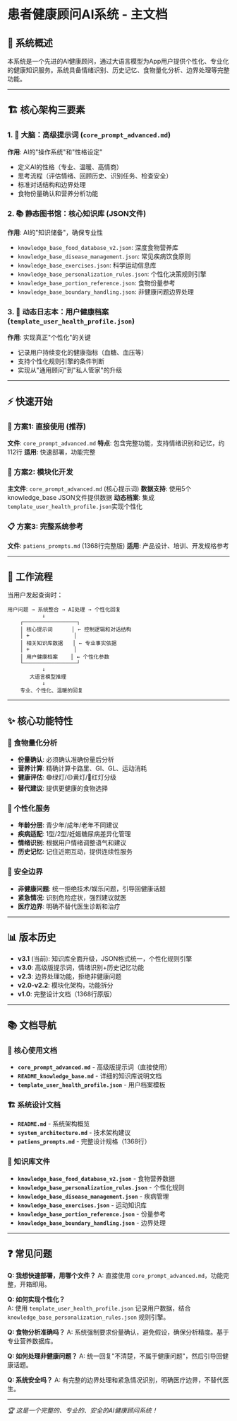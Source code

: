 # 患者健康顾问AI系统 - 主文档

## 🎯 系统概述

本系统是一个先进的AI健康顾问，通过大语言模型为App用户提供个性化、专业化的健康知识服务。系统具备情绪识别、历史记忆、食物量化分析、边界处理等完整功能。

---

## 🏗️ 核心架构三要素

### 1. 🧠 大脑：高级提示词 (`core_prompt_advanced.md`)
**作用**: AI的"操作系统"和"性格设定"
- 定义AI的性格（专业、温暖、高情商）
- 思考流程（评估情绪、回顾历史、识别任务、检查安全）
- 标准对话结构和边界处理
- 食物份量确认和营养分析功能

### 2. 📚 静态图书馆：核心知识库 (JSON文件)
**作用**: AI的"知识储备"，确保专业性
- `knowledge_base_food_database_v2.json`: 深度食物营养库
- `knowledge_base_disease_management.json`: 常见疾病饮食原则
- `knowledge_base_exercises.json`: 科学运动信息库
- `knowledge_base_personalization_rules.json`: 个性化决策规则引擎
- `knowledge_base_portion_reference.json`: 食物份量参考
- `knowledge_base_boundary_handling.json`: 非健康问题边界处理

### 3. 👤 动态日志本：用户健康档案 (`template_user_health_profile.json`)
**作用**: 实现真正"个性化"的关键
- 记录用户持续变化的健康指标（血糖、血压等）
- 支持个性化规则引擎的条件判断
- 实现从"通用顾问"到"私人管家"的升级

---

## ⚡ 快速开始

### 🚀 方案1: 直接使用 (推荐)
**文件**: `core_prompt_advanced.md`
**特点**: 包含完整功能，支持情绪识别和记忆，约112行
**适用**: 快速部署，功能完整

### 🔧 方案2: 模块化开发
**主文件**: `core_prompt_advanced.md` (核心提示词)
**数据支持**: 使用5个knowledge_base JSON文件提供数据
**动态档案**: 集成`template_user_health_profile.json`实现个性化

### 📋 方案3: 完整系统参考
**文件**: `patiens_prompts.md` (1368行完整版)
**适用**: 产品设计、培训、开发规格参考

---

## 🔄 工作流程

当用户发起查询时：

```
用户问题 → 系统整合 → AI处理 → 个性化回复
           ↓
    ┌─────────────────┐
    │ 核心提示词      │ ← 控制逻辑和对话结构
    │ +              │
    │ 相关知识库数据   │ ← 专业事实依据  
    │ +              │
    │ 用户健康档案    │ ← 个性化参数
    └─────────────────┘
           ↓
       大语言模型推理
           ↓
    专业、个性化、温暖的回复
```

---

## ✨ 核心功能特性

### 🍎 食物量化分析
- **份量确认**: 必须确认准确份量后分析
- **营养计算**: 精确计算卡路里、GI、GL、运动消耗
- **健康评估**: 🟢绿灯/🟡黄灯/🔴红灯分级
- **替代建议**: 提供更健康的食物选择

### 👤 个性化服务
- **年龄分层**: 青少年/成年/老年不同建议
- **疾病适配**: 1型/2型/妊娠糖尿病差异化管理
- **情绪识别**: 根据用户情绪调整语气和建议
- **历史记忆**: 记住近期互动，提供连续性服务

### 🚫 安全边界
- **非健康问题**: 统一拒绝技术/娱乐问题，引导回健康话题
- **紧急情况**: 识别危险症状，强烈建议就医
- **医疗边界**: 明确不替代医生诊断和治疗

---

## 📊 版本历史

- **v3.1** (当前): 知识库全面升级，JSON格式统一，个性化规则引擎
- **v3.0**: 高级版提示词，情绪识别+历史记忆功能  
- **v2.3**: 边界处理功能，拒绝非健康问题
- **v2.0-v2.2**: 模块化架构，功能拆分
- **v1.0**: 完整设计文档（1368行原版）

---

## 📚 文档导航

### 🎯 核心使用文档
- **`core_prompt_advanced.md`** - 高级版提示词（直接使用）
- **`README_knowledge_base.md`** - 详细的知识库说明文档
- **`template_user_health_profile.json`** - 用户档案模板

### 🏗️ 系统设计文档  
- **`README.md`** - 系统架构概览
- **`system_architecture.md`** - 技术架构建议
- **`patiens_prompts.md`** - 完整设计规格（1368行）

### 🔧 知识库文件
- **`knowledge_base_food_database_v2.json`** - 食物营养数据
- **`knowledge_base_personalization_rules.json`** - 个性化规则
- **`knowledge_base_disease_management.json`** - 疾病管理
- **`knowledge_base_exercises.json`** - 运动知识库
- **`knowledge_base_portion_reference.json`** - 份量参考  
- **`knowledge_base_boundary_handling.json`** - 边界处理

---

## ❓ 常见问题

**Q: 我想快速部署，用哪个文件？**
A: 直接使用 `core_prompt_advanced.md`，功能完整，开箱即用。

**Q: 如何实现个性化？**  
A: 使用 `template_user_health_profile.json` 记录用户数据，结合 `knowledge_base_personalization_rules.json` 规则引擎。

**Q: 食物分析准确吗？**
A: 系统强制要求份量确认，避免假设，确保分析精度。基于专业营养数据库。

**Q: 如何处理非健康问题？**
A: 统一回复"不清楚，不属于健康问题"，然后引导回健康话题。

**Q: 系统安全吗？** 
A: 有完整的边界处理和紧急情况识别，明确医疗边界，不替代医生。

---

*🏆 这是一个完整的、专业的、安全的AI健康顾问系统！*
